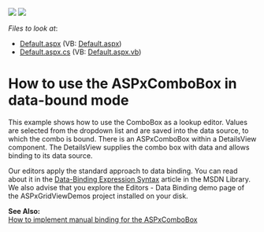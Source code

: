 <!-- default badges list -->
[![](https://img.shields.io/badge/Open_in_DevExpress_Support_Center-FF7200?style=flat-square&logo=DevExpress&logoColor=white)](https://supportcenter.devexpress.com/ticket/details/E422)
[![](https://img.shields.io/badge/📖_How_to_use_DevExpress_Examples-e9f6fc?style=flat-square)](https://docs.devexpress.com/GeneralInformation/403183)
<!-- default badges end -->
<!-- default file list -->
*Files to look at*:

* [Default.aspx](./CS/ComboDataBound/Default.aspx) (VB: [Default.aspx](./VB/ComboDataBound/Default.aspx))
* [Default.aspx.cs](./CS/ComboDataBound/Default.aspx.cs) (VB: [Default.aspx.vb](./VB/ComboDataBound/Default.aspx.vb))
<!-- default file list end -->
# How to use the ASPxComboBox in data-bound mode


<p>This example shows how to use the ComboBox as a lookup editor. Values are selected from the dropdown list and are saved into the data source, to which the combo is bound. There is an ASPxComboBox within a DetailsView component. The DetailsView supplies the combo box with data and allows binding to its data source.</p><p>Our editors apply the standard approach to data binding. You can read about it in the <a href="http://msdn.microsoft.com/en-us/library/ms178366.aspx">Data-Binding Expression Syntax</a> article in the MSDN Library. We also advise that you explore the Editors - Data Binding demo page of the ASPxGridViewDemos project installed on your disk.</p><p><strong>See Also:</strong><br />
<a href="https://www.devexpress.com/Support/Center/p/E423">How to implement manual binding for the ASPxComboBox</a></p>

<br/>


